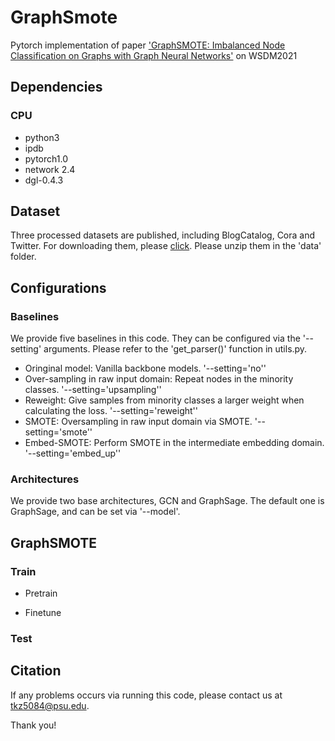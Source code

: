 # GraphSmote
Pytorch implementation of paper ['GraphSMOTE: Imbalanced Node Classification on Graphs with Graph Neural Networks']() on WSDM2021

## Dependencies
### CPU
- python3
- ipdb
- pytorch1.0
- network 2.4
- dgl-0.4.3

## Dataset
Three processed datasets are published, including BlogCatalog, Cora and Twitter. For downloading them, please [click]().
Please unzip them in the 'data' folder.

## Configurations
### Baselines
We provide five baselines in this code. They can be configured via the '--setting' arguments. Please refer to the 'get_parser()' function in utils.py.
- Oringinal model: Vanilla backbone models. '--setting='no''
- Over-sampling in raw input domain: Repeat nodes in the minority classes. '--setting='upsampling''
- Reweight: Give samples from minority classes a larger weight when calculating the loss. '--setting='reweight''
- SMOTE: Oversampling in raw input domain via SMOTE. '--setting='smote''
- Embed-SMOTE: Perform SMOTE in the intermediate embedding domain. '--setting='embed_up''

### Architectures
We provide two base architectures, GCN and GraphSage. The default one is GraphSage, and can be set via '--model'.

## GraphSMOTE
### Train
- Pretrain

- Finetune

### Test


## Citation


If any problems occurs via running this code, please contact us at tkz5084@psu.edu.

Thank you!


